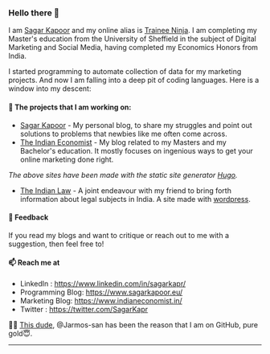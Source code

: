 
### Hello there 👋

I am [Sagar Kapoor](https://www.linkedin.com/in/sagarkapr/) and my online alias is [Trainee Ninja](https://github.com/Trainee-Ninja). I am completing my Master's education from the University of Sheffield in the subject of Digital Marketing and Social Media, having completed my Economics Honors from India. 

I started programming to automate collection of data for my marketing projects. And now I am falling into a deep pit of coding languages. Here is a window into my descent:

#### 👷 The projects that I am working on:

- [Sagar Kapoor](https://www.sagarkapoor.eu/) - My personal blog, to share my struggles and point out solutions to problems that newbies like me often come across. 
- [The Indian Economist](https://www.indianeconomist.in/) - My blog related to my Masters and my Bachelor's education. It mostly focuses on ingenious ways to get your online marketing done right.

*The above sites have been made with the static site generator [Hugo](https://gohugo.io/).* 

- [The Indian Law](https://theindianlaw.in/) - A joint endeavour with my friend to bring forth information about legal subjects in India. A site made with [wordpress](https://wordpress.org/). 

#### 💬 Feedback

If you read my blogs and want to critique or reach out to me with a suggestion, then feel free to! 

#### 📫 Reach me at

- LinkedIn : https://www.linkedin.com/in/sagarkapr/
- Programming Blog: https://www.sagarkapoor.eu/
- Marketing Blog: https://www.indianeconomist.in/
- Twitter : https://twitter.com/SagarKapr

 
 
 
👨‍🏫 [This dude](https://github.com/Jarmos-san/), @Jarmos-san has been the reason that I am on GitHub, pure gold😇.
<hr>
